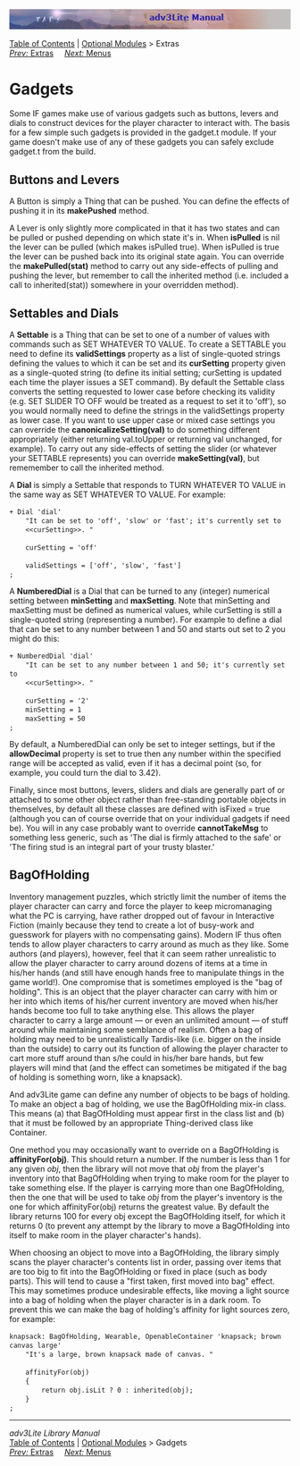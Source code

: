 <div class="topbar">

<img src="topbar.jpg" data-border="0" />

</div>

<div class="nav">

<a href="toc.htm" class="nav">Table of Contents</a> \|
<a href="optional.htm" class="nav">Optional Modules</a> \> Extras  
<span class="navnp"><a href="extra.htm" class="nav"><em>Prev:</em> Extras</a>
    <a href="menu.htm" class="nav"><em>Next:</em> Menus</a>     </span>

</div>

<div class="main">

# Gadgets

Some IF games make use of various gadgets such as buttons, levers and
dials to construct devices for the player character to interact with.
The basis for a few simple such gadgets is provided in the gadget.t
module. If your game doesn't make use of any of these gadgets you can
safely exclude gadget.t from the build.

## Buttons and Levers

A <span id="button-idx">Button</span> is simply a Thing that can be
pushed. You can define the effects of pushing it in its **makePushed**
method.

A <span id="lever-idx">Lever</span> is only slightly more complicated in
that it has two states and can be pulled or pushed depending on which
state it's in. When **isPulled** is nil the lever can be pulled (which
makes isPulled true). When isPulled is true the lever can be pushed back
into its original state again. You can override the **makePulled(stat)**
method to carry out any side-effects of pulling and pushing the lever,
but remember to call the inherited method (i.e. included a call to
<span class="code">inherited(stat)</span>) somewhere in your overridden
method).

<span id="settables"></span>

## Settables and Dials

A **Settable** is a Thing that can be set to one of a number of values
with commands such as SET WHATEVER TO VALUE. To create a SETTABLE you
need to define its **validSettings** property as a list of single-quoted
strings defining the values to which it can be set and its
**curSetting** property given as a single-quoted string (to define its
initial setting; curSetting is updated each time the player issues a SET
command). By default the Settable class converts the setting requested
to lower case before checking its validity (e.g. SET SLIDER TO OFF would
be treated as a request to set it to 'off'), so you would normally need
to define the strings in the validSettings property as lower case. If
you want to use upper case or mixed case settings you can override the
**canonicalizeSetting(val)** to do something different appropriately
(either returning val.toUpper or returning val unchanged, for example).
To carry out any side-effects of setting the slider (or whatever your
SETTABLE represents) you can override **makeSetting(val)**, but
rememember to call the inherited method.

A **Dial** is simply a Settable that responds to TURN WHATEVER TO VALUE
in the same way as SET WHATEVER TO VALUE. For example:

<div class="code">

    + Dial 'dial'
        "It can be set to 'off', 'slow' or 'fast'; it's currently set to
        <<curSetting>>. "
        
        curSetting = 'off'
        
        validSettings = ['off', 'slow', 'fast']
    ;

</div>

A **NumberedDial** is a Dial that can be turned to any (integer)
numerical setting between **minSetting** and **maxSetting**. Note that
minSetting and maxSetting must be defined as numerical values, while
curSetting is still a single-quoted string (representing a number). For
example to define a dial that can be set to any number between 1 and 50
and starts out set to 2 you might do this:

<div class="code">

    + NumberedDial 'dial'
        "It can be set to any number between 1 and 50; it's currently set to
        <<curSetting>>. "
        
        curSetting = '2'
        minSetting = 1
        maxSetting = 50    
    ;

</div>

By default, a NumberedDial can only be set to integer settings, but if
the **allowDecimal** property is set to true then any number within the
specified range will be accepted as valid, even if it has a decimal
point (so, for example, you could turn the dial to 3.42).

Finally, since most buttons, levers, sliders and dials are generally
part of or attached to some other object rather than free-standing
portable objects in themselves, by default all these classes are defined
with isFixed = true (although you can of course override that on your
individual gadgets if need be). You will in any case probably want to
override **cannotTakeMsg** to something less generic, such as 'The dial
is firmly attached to the safe' or 'The firing stud is an integral part
of your trusty blaster.'  
<span id="bag"></span>

## BagOfHolding

Inventory management puzzles, which strictly limit the number of items
the player character can carry and force the player to keep
micromanaging what the PC is carrying, have rather dropped out of favour
in Interactive Fiction (mainly because they tend to create a lot of
busy-work and guesswork for players with no compensating gains). Modern
IF thus often tends to allow player characters to carry around as much
as they like. Some authors (and players), however, feel that it can seem
rather unrealistic to allow the player character to carry around dozens
of items at a time in his/her hands (and still have enough hands free to
manipulate things in the game world!). One compromise that is sometimes
employed is the "bag of holding". This is an object that the player
character can carry with him or her into which items of his/her current
inventory are moved when his/her hands become too full to take anything
else. This allows the player character to carry a large amount — or even
an unlimited amount — of stuff around while maintaining some semblance
of realism. Often a bag of holding may need to be unrealistically
Tardis-like (i.e. bigger on the inside than the outside) to carry out
its function of allowing the player character to cart more stuff around
than s/he could in his/her bare hands, but few players will mind that
(and the effect can sometimes be mitigated if the bag of holding is
something worn, like a knapsack).

And adv3Lite game can define any number of objects to be bags of
holding. To make an object a bag of holding, we use the
<span class="code">BagOfHolding</span> mix-in class. This means (a) that
<span class="code">BagOfHolding</span> must appear first in the class
list and (b) that it must be followed by an appropriate Thing-derived
class like Container.

One method you may occasionally want to override on a BagOfHolding is
**affinityFor(obj)**. This should return a number. If the number is less
than 1 for any given *obj*, then the library will not move that *obj*
from the player's inventory into that BagOfHolding when trying to make
room for the player to take something else. If the player is carrying
more than one BagOfHolding, then the one that will be used to take *obj*
from the player's inventory is the one for which
<span class="code">affinityFor(obj)</span> returns the greatest value.
By default the library returns 100 for every obj except the BagOfHolding
itself, for which it returns 0 (to prevent any attempt by the library to
move a BagOfHolding into itself to make room in the player character's
hands).

When choosing an object to move into a BagOfHolding, the library simply
scans the player character's contents list in order, passing over items
that are too big to fit into the BagOfHolding or fixed in place (such as
body parts). This will tend to cause a "first taken, first moved into
bag" effect. This may sometimes produce undesirable effects, like moving
a light source into a bag of holding when the player character is in a
dark room. To prevent this we can make the bag of holding's affinity for
light sources zero, for example:

<div class="code">

    knapsack: BagOfHolding, Wearable, OpenableContainer 'knapsack; brown canvas large'
        "It's a large, brown knapsack made of canvas. "
        
        affinityFor(obj)
        {
            return obj.isLit ? 0 : inherited(obj);
        }
    ;

</div>

</div>

------------------------------------------------------------------------

<div class="navb">

*adv3Lite Library Manual*  
<a href="toc.htm" class="nav">Table of Contents</a> \|
<a href="optional.htm" class="nav">Optional Modules</a> \> Gadgets  
<span class="navnp"><a href="extra.htm" class="nav"><em>Prev:</em> Extras</a>
    <a href="menu.htm" class="nav"><em>Next:</em> Menus</a>     </span>

</div>
